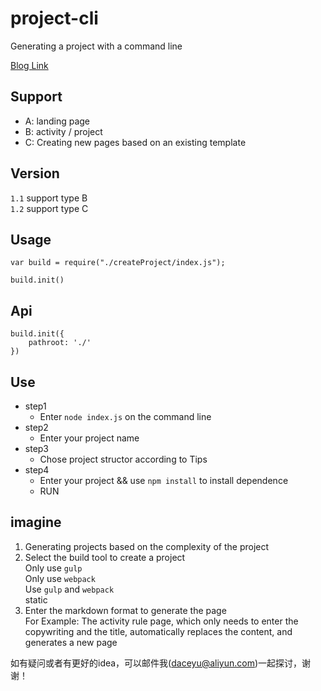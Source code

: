 # project-cli
Generating a project with a command line

[Blog Link](http://daceyu.com/2018/01/09/node_builder/)

## Support
- A: landing page
- B: activity / project
- C: Creating new pages based on an existing template

## Version
`1.1` support type B  
`1.2` support type C    

## Usage
```
var build = require("./createProject/index.js");

build.init()
```

## Api
```
build.init({
    pathroot: './'
})
```

## Use
- step1
    + Enter `node index.js` on the command line
- step2
    + Enter your project name 
- step3
    + Chose project structor according to Tips
- step4
    + Enter your project && use `npm install` to install dependence
    + RUN 

## imagine
1. Generating projects based on the complexity of the project
2. Select the build tool to create a project  
    Only use `gulp`  
    Only use `webpack`  
    Use `gulp` and `webpack`  
    static
3. Enter the markdown format to generate the page  
    For Example: The activity rule page, which only needs to enter the copywriting and the title, automatically replaces the content, and generates a new page




如有疑问或者有更好的idea，可以邮件我(daceyu@aliyun.com)一起探讨，谢谢！